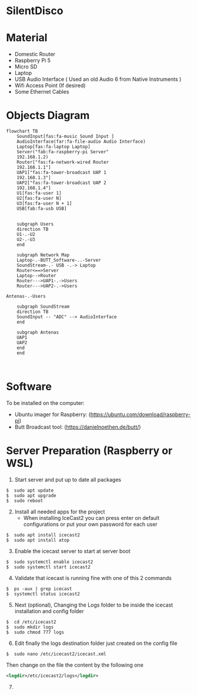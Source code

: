 # SilentDisco

# Material
- Domestic Router
- Raspberry Pi 5
- Micro SD
- Laptop
- USB Audio Interface ( Used an old Audio 6 from Native Instruments )
- Wifi Access Point (If desired)
- Some Ethernet Cables 

# Objects Diagram

```mermaid
flowchart TB
    SoundInput[fas:fa-music Sound Input ]
    AudioInterface(far:fa-file-audio Audio Interface)
    Laptop[fas:fa-laptop Laptop]
    Server("fab:fa-raspberry-pi Server"
    192.168.1.2)
    Router["fas:fa-network-wired Router
    192.168.1.1"]
    UAP1["fas:fa-tower-broadcast UAP 1
    192.168.1.3"]
    UAP2["fas:fa-tower-broadcast UAP 2
    192.168.1.4"]
    U1[fas:fa-user 1]
    U2[fas:fa-user N]
    U3[fas:fa-user N + 1]
    USB[fab:fa-usb USB]


    subgraph Users
    direction TB
    U1-.-U2
    U2-.-U3
    end

    subgraph Network Map
    Laptop-.-BUTT_Software-..-Server
    SoundStream-.- USB -.-> Laptop
    Router<==>Server
    Laptop-->Router
    Router--->UAP1-.->Users
    Router--->UAP2-.->Users

Antenas-.-Users

    subgraph SoundStream
    direction TB
    SoundInput -- "ADC" --> AudioInterface
    end

    subgraph Antenas
    UAP1
    UAP2 
    end
    end

    
```

# Software 
To be installed on the computer:
- Ubuntu imager for Raspberry: (https://ubuntu.com/download/raspberry-pi)
- Butt Broadcast tool: (https://danielnoethen.de/butt/)


# Server Preparation (Raspberry or WSL)
1. Start server and put up to date all packages

```shell
$  sudo apt update
$  sudo apt upgrade
$  sudo reboot
```

2. Install all needed apps for the project
   - When installing IceCast2 you can press enter on default configurations or put your own password for each user

```shell
$  sudo apt install icecast2
$  sudo apt install atop
```

3. Enable the icecast server to start at server boot

```shell
$  sudo systemctl enable icecast2
$  sudo systemctl start icecast2
```
4. Validate that icecast is running fine with one of this 2 commands

```shell
$  ps -aux | grep icecast
$  systemctl status icecast2
```

5. Next (optional), Changing the Logs folder to be inside the icecast installation and config folder

```shell
$  cd /etc/icecast2
$  sudo mkdir logs
$  sudo chmod 777 logs
```

6. Edit finally the logs destination folder just created on the config file

```shell
$  sudo nano /etc/icecast2/icecast.xml
```
Then change on the file the <logdir> content by the following one

```xml
<logdir>/etc/icecast2/logs</logdir>
```


7. 








